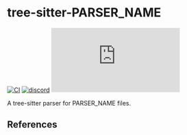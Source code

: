 # tree-sitter-PARSER_NAME

[![CI][ci]](https://github.com/tree-sitter-grammars/tree-sitter-PARSER_NAME/actions/workflows/ci.yml)
[![discord][discord]](https://discord.gg/w7nTvsVJhm)
[![matrix][matrix]](https://matrix.to/#/#nvim-treesitter:matrix.org)
<!-- NOTE: uncomment these if you're publishing packages: -->
<!-- [![npm][npm]](https://www.npmjs.com/package/tree-sitter-PARSER_NAME) -->
<!-- [![crates][crates]](https://crates.io/crates/tree-sitter-PARSER_NAME) -->

A tree-sitter parser for PARSER_NAME files.

## References

<!-- NOTE: add the grammar's references here -->

[ci]: https://img.shields.io/github/actions/workflow/status/tree-sitter-grammars/tree-sitter-PARSER_NAME/ci.yml?logo=github&label=CI
[discord]: https://img.shields.io/discord/1063097320771698699?logo=discord&label=tree-sitter
[matrix]: https://img.shields.io/matrix/nvim-treesitter%3Amatrix.org?logo=matrix&label=nvim-treesitter
[npm]: https://img.shields.io/npm/v/tree-sitter-PARSER_NAME?logo=npm
[crates]: https://img.shields.io/crates/v/tree-sitter-PARSER_NAME?logo=rust
